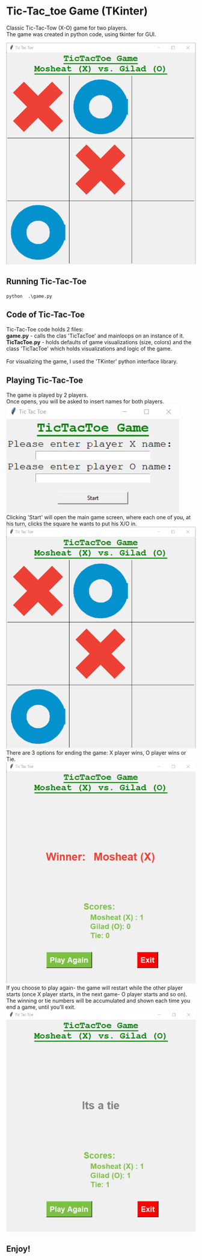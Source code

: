 # Tic-Tac_toe Game (TKinter)

Classic Tic-Tac-Tow (X-O) game for two players. <br>
The game was created in python code, using tkinter for GUI. <br>

![Project Screenshot](./imgs/scrn2.png)

## Running Tic-Tac-Toe

` python  .\game.py `

## Code of Tic-Tac-Toe

Tic-Tac-Toe code holds 2 files: <br>
**game.py** - calls the clas 'TicTacToe' and mainloops on an instance of it. <br>
**TicTacToe.py** - holds defaults of game visualizations (size, colors) and the class 'TicTacToe' which holds visualizations and logic of the game. <br><br>
For visualizing the game, I used the 'TKinter' python interface library. 

## Playing Tic-Tac-Toe

The game is played by 2 players. <br>
Once opens, you will be asked to insert names for both players.
<br>
![Names Screenshot](./imgs/scrn1.png)
<br>
Clicking 'Start' will open the main game screen, where each one of you, at his turn, clicks the square he wants to put his X/O in. <br>
![Game Screenshot](./imgs/scrn2.png)
<br>
There are 3 options for ending the game: X player wins, O player wins or Tie. <br>
![End1 Screenshot](./imgs/scrn3.png)
<br>
If you choose to play again- the game will restart while the other player starts (once X player starts, in the next game- O player starts and so on). The winning or tie numbers will be accumulated and shown each time you end a game, until you'll exit.
<br>
![End2 Screenshot](./imgs/scrn4.png)
<br>

## Enjoy!
